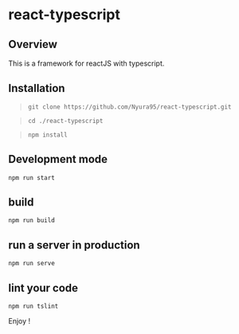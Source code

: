 # react-typescript

## Overview

This is a framework for reactJS with typescript.

## Installation

> `git clone https://github.com/Nyura95/react-typescript.git`

> `cd ./react-typescript`

> `npm install`

## Development mode

`npm run start`

## build

`npm run build`

## run a server in production

`npm run serve`

## lint your code

`npm run tslint`

Enjoy !
